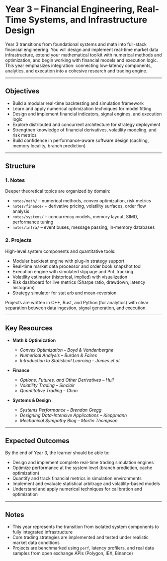 # Year 3 – Financial Engineering, Real-Time Systems, and Infrastructure Design

Year 3 transitions from foundational systems and math into full-stack financial engineering. You will design and implement real-time market data infrastructure, extend your mathematical toolkit with numerical methods and optimization, and begin working with financial models and execution logic. This year emphasizes integration: connecting low-latency components, analytics, and execution into a cohesive research and trading engine.

---

## Objectives

- Build a modular real-time backtesting and simulation framework
- Learn and apply numerical optimization techniques for model fitting
- Design and implement financial indicators, signal engines, and execution logic
- Explore distributed and concurrent architecture for strategy deployment
- Strengthen knowledge of financial derivatives, volatility modeling, and risk metrics
- Build confidence in performance-aware software design (caching, memory locality, branch prediction)

---

## Structure

### 1. Notes

Deeper theoretical topics are organized by domain:

- `notes/math/` – numerical methods, convex optimization, risk metrics
- `notes/finance/` – derivative pricing, volatility surfaces, order flow analysis
- `notes/systems/` – concurrency models, memory layout, SIMD, performance tuning
- `notes/infra/` – event buses, message passing, in-memory databases

### 2. Projects

High-level system components and quantitative tools:

- Modular backtest engine with plug-in strategy support
- Real-time market data processor and order book snapshot tool
- Execution engine with simulated slippage and PnL tracking
- Volatility estimator (historical, implied) with visualization
- Risk dashboard for live metrics (Sharpe ratio, drawdown, latency histogram)
- Strategy simulator for stat arb and mean-reversion

Projects are written in C++, Rust, and Python (for analytics) with clear separation between data ingestion, signal generation, and execution.

---

## Key Resources

- **Math & Optimization**
  - *Convex Optimization – Boyd & Vandenberghe*
  - *Numerical Analysis – Burden & Faires*
  - *Introduction to Statistical Learning – James et al.*

- **Finance**
  - *Options, Futures, and Other Derivatives – Hull*
  - *Volatility Trading – Sinclair*
  - *Quantitative Trading – Chan*

- **Systems & Design**
  - *Systems Performance – Brendan Gregg*
  - *Designing Data-Intensive Applications – Kleppmann*
  - *Mechanical Sympathy Blog – Martin Thompson*

---

## Expected Outcomes

By the end of Year 3, the learner should be able to:

- Design and implement complete real-time trading simulation engines
- Optimize performance at the system level (branch prediction, cache optimization)
- Quantify and track financial metrics in simulation environments
- Implement and evaluate statistical arbitrage and volatility-based models
- Understand and apply numerical techniques for calibration and optimization

---

## Notes

- This year represents the transition from isolated system components to fully integrated infrastructure
- Core trading strategies are implemented and tested under realistic market data conditions
- Projects are benchmarked using `perf`, latency profilers, and real data samples from open exchange APIs (Polygon, IEX, Binance)
